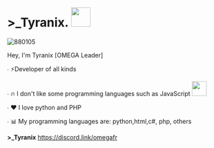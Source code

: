 # >_Tyranix. <img src ="https://cdn.discordapp.com/attachments/888689841590636547/888691151585017886/888690452897865748.png" height="45" width="45">
![880105](https://github-readme-stats.vercel.app/api?username=Nomade7)

Hey, I'm Tyranix [OMEGA Leader]

∙ ⚡Developer of all kinds

∙ 🔥 I don't like some programming languages ​​such as JavaScript <img src ="https://cdn.discordapp.com/attachments/888689841590636547/888692353878089749/888690008393916416.png" height="34" width="34">

∙ ❤ I love python and PHP

∙ 📊 My programming languages are: python,html,c#, php, others

**>_Tyranix**
https://discord.link/omegafr
